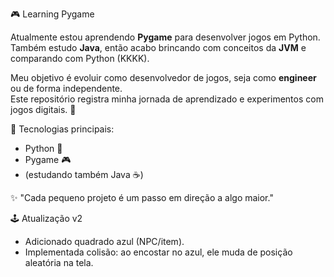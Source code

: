 🎮 Learning Pygame  

Atualmente estou aprendendo **Pygame** para desenvolver jogos em Python.  
Também estudo **Java**, então acabo brincando com conceitos da **JVM** e comparando com Python (KKKK).

Meu objetivo é evoluir como desenvolvedor de jogos, seja como **engineer** ou de forma independente.  
Este repositório registra minha jornada de aprendizado e experimentos com jogos digitais. 🚀  

📌 Tecnologias principais:
- Python 🐍  
- Pygame 🎮  
- (estudando também Java ☕)  

✨ "Cada pequeno projeto é um passo em direção a algo maior."

🕹️ Atualização v2
- Adicionado quadrado azul (NPC/item).
- Implementada colisão: ao encostar no azul, ele muda de posição aleatória na tela.


